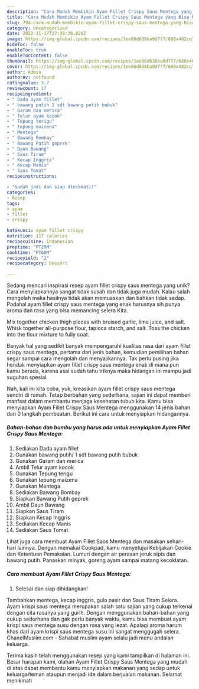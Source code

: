 ```yaml
---
description: "Cara Mudah Membikin Ayam Fillet Crispy Saus Mentega yang Bisa Manjain Lidah"
title: "Cara Mudah Membikin Ayam Fillet Crispy Saus Mentega yang Bisa Manjain Lidah"
slug: 794-cara-mudah-membikin-ayam-fillet-crispy-saus-mentega-yang-bisa-manjain-lidah
category: Uncategorized
date: 2022-11-17T17:39:30.826Z
image: https://img-global.cpcdn.com/recipes/1ee06d638ba0d7f7/680x482cq70/ayam-fillet-crispy-saus-mentega-foto-resep-utama.jpg
hideToc: false
enableToc: true
enableTocContent: false
thumbnail: https://img-global.cpcdn.com/recipes/1ee06d638ba0d7f7/680x482cq70/ayam-fillet-crispy-saus-mentega-foto-resep-utama.jpg
cover: https://img-global.cpcdn.com/recipes/1ee06d638ba0d7f7/680x482cq70/ayam-fillet-crispy-saus-mentega-foto-resep-utama.jpg
author: Admin
authorAv: notfound
ratingvalue: 3.7
reviewcount: 17
recipeingredient:
- " Dada ayam fillet"
- " bawang putih 1 sdt bawang putih bubuk"
- " Garam dan merica"
- " Telur ayam kocok"
- " Tepung terigu"
- " tepung maizena"
- " Mentega"
- " Bawang Bombay"
- " Bawang Putih geprek"
- " Daun Bawang"
- " Saus Tiram"
- " Kecap Inggris"
- " Kecap Manis"
- " Saus Tomat"
recipeinstructions:

- "Sudah jadi dan siap dinikmati!"
categories:
- Resep
tags:
- ayam
- fillet
- crispy

katakunci: ayam fillet crispy 
nutrition: 117 calories
recipecuisine: Indonesian
preptime: "PT29M"
cooktime: "PT60M"
recipeyield: "2"
recipecategory: Dessert

---
```





Sedang mencari inspirasi resep ayam fillet crispy saus mentega yang unik? Cara menyiapkannya sangat tidak susah dan tidak juga mudah. Kalau salah mengolah maka hasilnya tidak akan memuaskan dan bahkan tidak sedap. Padahal ayam fillet crispy saus mentega yang enak harusnya sih punya aroma dan rasa yang bisa memancing selera Kita.





Mix together chicken thigh pieces with bruised garlic, lime juice, and salt. Whisk together all-purpose flour, tapioca starch, and salt. Toss the chicken into the flour mixture to fully coat.

Banyak hal yang sedikit banyak mempengaruhi kualitas rasa dari ayam fillet crispy saus mentega, pertama dari jenis bahan, kemudian pemilihan bahan segar sampai cara mengolah dan menyajikannya. Tak perlu pusing jika hendak menyiapkan ayam fillet crispy saus mentega enak di mana pun kamu berada, karena asal sudah tahu triknya maka hidangan ini mampu jadi suguhan spesial.






Nah, kali ini kita coba, yuk, kreasikan ayam fillet crispy saus mentega sendiri di rumah. Tetap berbahan yang sederhana, sajian ini dapat memberi manfaat dalam membantu menjaga kesehatan tubuh kita. Kamu bisa menyiapkan Ayam Fillet Crispy Saus Mentega menggunakan 14 jenis bahan dan 0 langkah pembuatan. Berikut ini cara untuk menyiapkan hidangannya.

<!--inarticleads1-->

##### Bahan-bahan dan bumbu yang harus ada untuk menyiapkan Ayam Fillet Crispy Saus Mentega:

1. Sediakan  Dada ayam fillet
1. Gunakan  bawang putih/ 1 sdt bawang putih bubuk
1. Gunakan  Garam dan merica
1. Ambil  Telur ayam kocok
1. Gunakan  Tepung terigu
1. Gunakan  tepung maizena
1. Gunakan  Mentega
1. Sediakan  Bawang Bombay
1. Siapkan  Bawang Putih geprek
1. Ambil  Daun Bawang
1. Siapkan  Saus Tiram
1. Siapkan  Kecap Inggris
1. Sediakan  Kecap Manis
1. Sediakan  Saus Tomat


Lihat juga cara membuat Ayam Fillet Saos Mentega dan masakan sehari-hari lainnya. Dengan memakai Cookpad, kamu menyetujui Kebijakan Cookie dan Ketentuan Pemakaian. Lumuri dengan air perasan jeruk nipis dan bawang putih. Panaskan minyak, goreng ayam sampai matang kecoklatan. 

<!--inarticleads2-->

##### Cara membuat Ayam Fillet Crispy Saus Mentega:


1. Selesai dan siap dihidangkan!

Tambahkan mentega, kecap inggris, gula pasir dan Saus Tiram Selera. Ayam krispi saus mentega merupakan salah satu sajian yang cukup terkenal dengan cita rasanya yang gurih. Dengan menggunakan bahan-bahan yang cukup sederhana dan gak perlu banyak waktu, kamu bisa membuat ayam krispi saus mentega susu dengan rasa yang lezat. Apalagi aroma harum khas dari ayam krispi saus mentega susu ini sangat menggugah selera. ChanelMuslim.com - Sahabat muslim ayam selalu jadi menu andalan keluarga. 

Terima kasih telah menggunakan resep yang kami tampilkan di halaman ini. Besar harapan kami, olahan Ayam Fillet Crispy Saus Mentega yang mudah di atas dapat membantu kamu menyiapkan makanan yang sedap untuk keluarga/teman ataupun menjadi ide dalam berjualan makanan. Selamat menikmati
